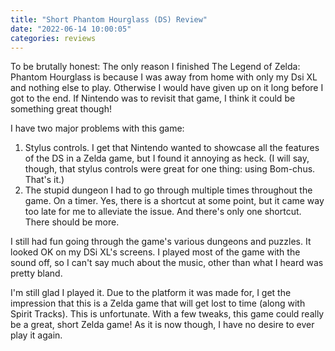```yaml
---
title: "Short Phantom Hourglass (DS) Review"
date: "2022-06-14 10:00:05"
categories: reviews
---
```

To be brutally honest: The only reason I finished The Legend of Zelda: Phantom Hourglass is because I was away from home with only my Dsi XL and nothing else to play. Otherwise I would have given up on it long before I got to the end. If Nintendo was to revisit that game, I think it could be something great though!

I have two major problems with this game:
1. Stylus controls. I get that Nintendo wanted to showcase all the features of the DS in a Zelda game, but I found it annoying as heck. (I will say, though, that stylus controls were great for one thing: using Bom-chus. That's it.)
2. The stupid dungeon I had to go through multiple times throughout the game. On a timer. Yes, there is a shortcut at some point, but it came way too late for me to alleviate the issue. And there's only one shortcut. There should be more.

I still had fun going through the game's various dungeons and puzzles. It looked OK on my DSi XL's screens. I played most of the game with the sound off, so I can't say much about the music, other than what I heard was pretty bland.

I'm still glad I played it. Due to the platform it was made for, I get the impression that this is a Zelda game that will get lost to time (along with Spirit Tracks). This is unfortunate. With a few tweaks, this game could really be a great, short Zelda game! As it is now though, I have no desire to ever play it again.